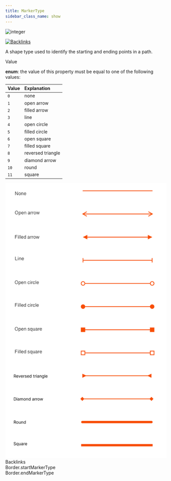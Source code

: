```yaml
---
title: MarkerType
sidebar_class_name: show
---
```


<div className="section-badges">

<div><img alt="integer" src="https://img.shields.io/badge/integer-integer?label=Type" /></div>

<a href="#backlinks"><img alt="Backlinks" src="https://img.shields.io/badge/2-Backlinks?label=Backlinks&color=%230ea5e9" /></a>

</div>

A shape type used to identify the starting and ending points in a path.

<div className="property-item">

Value

<div className="value-description">

**enum**: the value of this property must be equal to one of the following values:

| Value | Explanation                                               |
| :---- | :-------------------------------------------------------- |
| `0`   | <div className="enum-description">none</div>              |
| `1`   | <div className="enum-description">open arrow</div>        |
| `2`   | <div className="enum-description">filled arrow</div>      |
| `3`   | <div className="enum-description">line</div>              |
| `4`   | <div className="enum-description">open circle</div>       |
| `5`   | <div className="enum-description">filled circle</div>     |
| `6`   | <div className="enum-description">open square</div>       |
| `7`   | <div className="enum-description">filled square</div>     |
| `8`   | <div className="enum-description">reversed triangle</div> |
| `9`   | <div className="enum-description">diamond arrow</div>     |
| `10`  | <div className="enum-description">round</div>             |
| `11`  | <div className="enum-description">square</div>            |

</div>

</div>

<div className="property-item">

<p></p>

<div className="property-images">

<img src="https://raw.githubusercontent.com/verygoodgraphics/resource/main/img/vector/Border/markerType.png" alt="" />

</div>

</div>

<div id="backlinks" className="section-backlinks">

<div className="backlinks-title">Backlinks</div>

<div className="backlink">
      <Link to='/specs/vectorgraphics/border#startmarkertype'>Border.startMarkerType</Link>
      </div>

<div className="backlink">
      <Link to='/specs/vectorgraphics/border#endmarkertype'>Border.endMarkerType</Link>
      </div>

</div>
